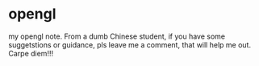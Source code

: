 # opengl
my opengl note.
From a dumb Chinese student, if you have some suggetstions or guidance, pls leave me a comment, that will help me out.
Carpe diem!!!
